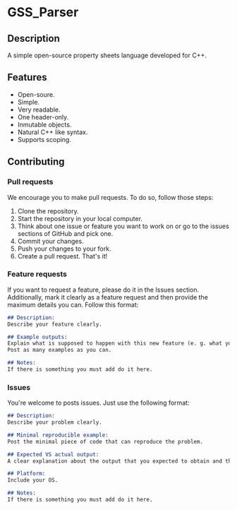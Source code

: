 # GSS_Parser
## Description
A simple open-source property sheets language developed for C++.

## Features
- Open-soure.
- Simple.
- Very readable.
- One header-only.
- Inmutable objects.
- Natural C++ like syntax.
- Supports scoping.

## Contributing
### Pull requests
We encourage you to make pull requests. To do so, follow those steps:
1. Clone the repository.
2. Start the repository in your local computer.
3. Think about one issue or feature you want to work on or go to the issues sections of GitHub and pick one.
4. Commit your changes.
5. Push your changes to your fork.
6. Create a pull request.
That's it!

### Feature requests
If you want to request a feature, please do it in the Issues section. Additionally, mark it clearly as a feature request and then provide the maximum details you can. Follow this format:
```markdown
## Description:
Describe your feature clearly.

## Example outputs:
Explain what is supposed to happen with this new feature (e. g. what your function should return when is called).
Post as many examples as you can.

## Notes:
If there is something you must add do it here.
```

### Issues
You're welcome to posts issues. Just use the following format:
```markdown
## Description:
Describe your problem clearly.

## Minimal reproducible example:
Post the minimal piece of code that can reproduce the problem.

## Expected VS actual output:
A clear explanation about the output that you expected to obtain and the output you obtained.

## Platform:
Include your OS.

## Notes:
If there is something you must add do it here.
```
